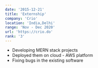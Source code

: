 ```yaml
---
date: '2015-12-21'
title: 'Externship'
company: 'Crio'
location: 'India,Delhi'
range: 'Nov - Dec 2020'
url: 'https://crio.do'
rank: '3'
---
```


- Developing MERN stack projects
- Deployed them on cloud - AWS platform
- Fixing bugs in the existing software

